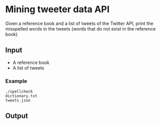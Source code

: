 # Mining tweeter data API

Given a reference book and a list of tweets of the Twitter API, print the misspelled words in the tweets
(words that do not exist in the reference book)

## Input

* A reference book
* A list of tweets

### Example
```
./spellcheck
dictionary.txt
tweets.json
```

## Output

```

```
